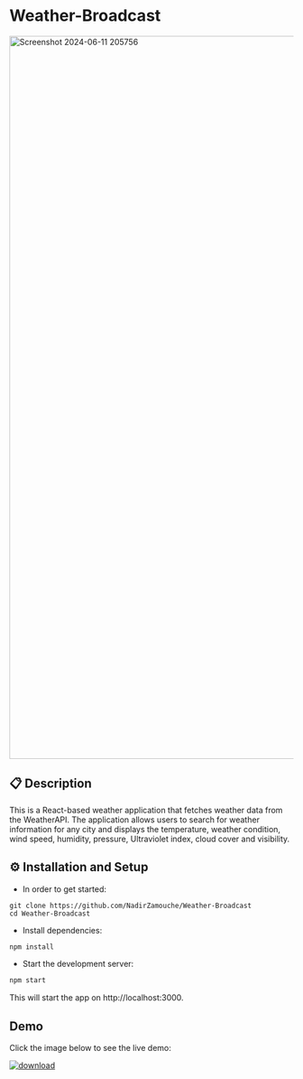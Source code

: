 # Weather-Broadcast

<img width="1280" alt="Screenshot 2024-06-11 205756" src="https://github.com/NadirZamouche/Weather-Broadcast/assets/95188070/0d9b8161-4643-4718-b084-64a6081ae62a">

## 📋 Description
This is a React-based weather application that fetches weather data from the WeatherAPI. The application allows users to search for weather information for any city and displays the temperature, weather condition, wind speed, humidity, pressure, Ultraviolet index, cloud cover and visibility.

## ⚙️ Installation and Setup
* In order to get started:
```
git clone https://github.com/NadirZamouche/Weather-Broadcast
cd Weather-Broadcast
```
* Install dependencies:
```sh
npm install
```
* Start the development server:
```sh
npm start
```
This will start the app on http://localhost:3000.


## Demo

Click the image below to see the live demo:

[![download](https://github.com/NadirZamouche/Weather-Broadcast/assets/95188070/d75d25c5-576d-4c62-97cb-270e3b1a1060)](https://weather-broadcast.vercel.app/)
